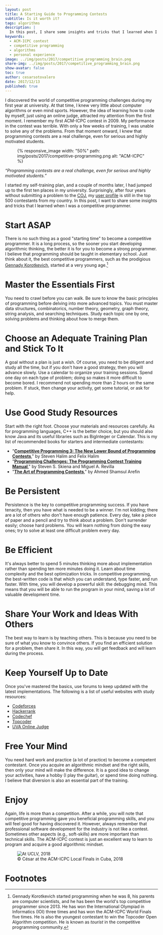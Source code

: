```yaml
---
layout: post
title: A Starting Guide to Programming Contests
subtitle: Is it worth it?
tags: algorithms
description: |
  In this post, I share some insights and tricks that I learned when I was a competitive programmer. I cover the essentials, training plans, study resources, and more.
keywords: 
  - ACM-ICPC contest
  - competitive programming
  - algorithms
  - personal experience
image: ../img/posts/2017/competitive_programming_brain.png
share-img: ../img/posts/2017/competitive_programming_brain.png
show-avatar: false
toc: true
author: cesarsotovalero
date: 2017/12/13
published: true
---
```


I discovered the world of competitive programming challenges during my first year at university.
At that time, I knew very little about computer algorithms or even mind sports.
However, the idea of learning how to code by myself, just using an online judge, attracted my attention from the first moment.
I remember my first ACM-ICPC contest in 2009.
My performance in the contest was terrible.
With only a few weeks of training, I was unable to solve any of the problems.
From that moment onward, I knew that programming contests are a real challenge, even for serious and highly motivated students.

<figure class="jb_picture">
  {% responsive_image width: "50%" path: img/posts/2017/competitive-programming.png alt: "ACM-ICPC" %}
</figure>

<aside class="quote">
    <em>“Programming contests are a real challenge, even for serious and highly motivated students.”</em>
</aside>

I started my self-training plan, and a couple of months later, I had jumped up to the first ten places in my university.
Surprisingly, after four years without submitting a problem to the [COJ](http://coj.uci.cu/), my [user profile](http://coj.uci.cu/user/useraccount.xhtml?username=CeSaR_uclv) is still in the top 500 contestants from my country.
In this post, I want to share some insights and tricks that I learned when I was a competitive programmer.

# Start ASAP

There is no such thing as a good "starting time" to become a competitive programmer.
It is a long process, so the sooner you start developing algorithmic thinking, the better it is for you to become a strong programmer.
I believe that programming should be taught in elementary school.
Just think about it, the best competitive programmers, such as the prodigious [Gennady Korotkevich](https://en.wikipedia.org/wiki/Gennady_Korotkevich), started at a very young age.[^1]

# Master the Essentials First

You need to crawl before you can walk.
Be sure to know the basic principles of programming before delving into more advanced topics.
You must master data structures, combinatorics, number theory, geometry, graph theory, string analysis, and searching techniques.
Study each topic one by one, solving problems and thinking about how to merge them.

# Choose an Adequate Training Plan and Stick To It

A goal without a plan is just a wish.
Of course, you need to be diligent and study all the time, but if you don't have a good strategy, then you will advance slowly.
Use a calendar to organize your training sessions.
Spend one day on each type of problem; doing so makes it more difficult to become bored.
I recommend not spending more than 2 hours on the same problem.
If stuck, then change your activity, get some tutorial, or ask for help.

# Use Good Study Resources

Start with the right foot.
Choose your materials and resources carefully.
As for programming languages, C++ is the better choice, but you should also know Java and its useful libraries such as BigInteger or Calendar.
This is my list of recommended books for starters and intermediate contestants:

- "**[Competitive Programming 3: The New Lower Bound of Programming Contests](https://cpbook.net/)**," by Steven Halim and Felix Halim
- "**[Programming Challenges: The Programming Contest Training Manual](https://amzn.eu/d/gnT8rNr)**," by Steven S. Skiena and Miguel A. Revilla
- "**[The Art of Programming Contests](https://www.e-booksdirectory.com/details.php?ebook=1051)**," by Ahmed Shamsul Arefin

# Be Persistent

Persistence is the key to competitive programming success.
If you have tenacity, then you have what is needed to be a winner.
I'm not kidding; there are a lot of others who don't have enough patience.
Every day, take a piece of paper and a pencil and try to think about a problem.
Don't surrender easily; choose hard problems.
You will learn nothing from doing the easy ones; try to solve at least one difficult problem every day.

# Be Efficient

It's always better to spend 5 minutes thinking more about implementation rather than spending ten more minutes doing it.
Learn about time complexity and the best optimization tricks.
In competitive programming, the best-written code is that which you can understand, type faster, and run faster.
With time, you will develop a powerful skill: the debugging mind.
This means that you will be able to run the program in your mind, saving a lot of valuable development time.

# Share Your Work and Ideas With Others

The best way to learn is by teaching others.
This is because you need to be sure of what you know to convince others.
If you find an efficient solution for a problem, then share it.
In this way, you will get feedback and will learn during the process.

# Keep Yourself Up to Date

Once you've mastered the basics, use forums to keep updated with the latest implementations.
The following is a list of useful websites with study resources:

- [Codeforces](http://codeforces.com/)
- [Hackerrank](http://hackerrank.com/)
- [Codechef](http://www.codechef.com/)
- [Topcoder](http://www.topcoder.com/)
- [UVA Online Judge](http://uva.onlinejudge.org/)

# Free Your Mind

You need hard work and practice (a lot of practice) to become a competent contestant.
Once you acquire an algorithmic mindset and the right skills, then only your mind will make the difference.
It is a good idea to change your activities, have a hobby (I play the guitar), or spend time doing nothing.
I believe that diversion is also an essential part of the training.

# Enjoy

Again, life is more than a competition.
After a while, you will note that competitive programming gave you beneficial programming skills, and you will feel good for having discovered it.
However, always remember that professional software development for the industry is not like a contest. 
Sometimes other aspects (e.g., soft-skills) are more important than technical skills.
The ACM-ICPC contest is just an excellent way to learn to program and acquire a good algorithmic mindset.

<figure class="jb_picture">
    <img src="../img/posts/2017/ACM-ICPC.jpg" 
    alt="At UCLV, 2018"
    longdesc="#c13e1390" />
    <figcaption class="stroke">
    &#169; César at the ACM-ICPC Local Finals in Cuba, 2018
    </figcaption>
</figure>

# Footnotes

[^1]: Gennady Korotkevich started programming when he was 8, his parents are computer scientists, and he has been the world's top competitive programmer since 2013. He has won the International Olympiad in Informatics (IOI) three times and has won the ACM-ICPC World Finals five times. He is also the youngest contestant to win the Topcoder Open Algorithm competition. He is known as _tourist_ in the competitive programming community.
